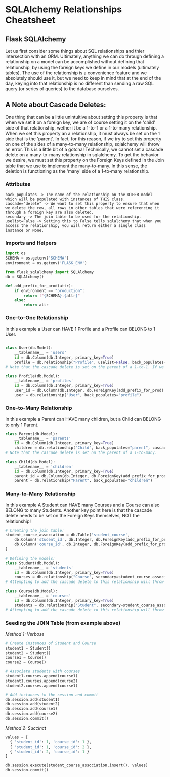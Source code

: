 # SQLAlchemy Relationships Cheatsheet

## Flask SQLAlchemy

Let us first consider some things about SQL relationships and thier intersection with an ORM. Ultimately, anything we can do through defining a relationship on a model can be accomplished without defining that relationship, by using the foreign keys we define in our models (ultimately tables). The use of the relationship is a convenience feature and we absolutely should use it, but we need to keep in mind that at the end of the day, keying into that relationship is no different than sending a raw SQL query (or series of queries) to the database ourselves. 

## A Note about Cascade Deletes:

One thing that can be a little unintuitive about setting this property is that when we set it on a foreign key, we are of course setting it on the 'child' side of that relationship, wether it be a 1-to-1 or a 1-to-many relationship. When we set this property an a relationship, it must always be set on the 1 side that is the 'parent'. In fact, for this reason, if we try to set this property on one of the sides of a many-to-many relationship, sqlalchemy will throw an error. This is a little bit of a gotcha! Technically, we cannot set a cascade delete on a many-to-many relationship in sqlalchemy. To get the behavior we desire, we must set this property on the Foreign Keys defined in the Join table that we use to implement the many-to-many. In this sense, the deletion is functioning as the 'many' side of a 1-to-many relationship. 

### Attributes
```
back_populates -> The name of the relationship on the OTHER model which will be populated with instances of THIS class.
cascade="delete" -> We want to set this property to ensure that when we delete the row, all rows in other tables that were referencing it through a foreign key are also deleted.
secondary -> The join table to be used for the relationship.
uselist=False -> Setting this to False tells sqlalchemy that when you access the relationship, you will return either a single class instance or None.
```

### Imports and Helpers
```python
import os
SCHEMA = os.getenv('SCHEMA')
environment = os.getenv('FLASK_ENV')

from flask_sqlalchemy import SQLAlchemy
db = SQLAlchemy()

def add_prefix_for_prod(attr):
    if environment == "production":
        return f"{SCHEMA}.{attr}"
    else:
        return attr
```

### One-to-One Relationship
In this example a User can HAVE 1 Profile and a Profile can BELONG to 1 User.
```python

class User(db.Model):
    __tablename__ = 'users'
    id = db.Column(db.Integer, primary_key=True)
    profile = db.relationship("Profile", uselist=False, back_populates="user", cascade="delete") # uselist=False makes it 1-to-1
# Note that the cascade delete is set on the parent of a 1-to-1. If we did not have such a relationship, we could implement this by setting the cascade delete on the Foreign Key definition.

class Profile(db.Model):
    __tablename__ = 'profiles'
    id = db.Column(db.Integer, primary_key=True)
    user_id = db.Column(db.Integer, db.ForeignKey(add_prefix_for_prod('users.id'), unique=True))
    user = db.relationship("User", back_populates="profile")
```

### One-to-Many Relationship
In this example a Parent can HAVE many children, but a Child can BELONG to only 1 Parent.
```python
class Parent(db.Model):
    __tablename__ = 'parents'
    id = db.Column(db.Integer, primary_key=True)
    children = db.relationship("Child", back_populates="parent", cascade="delete")
# Note that the cascade delete is set on the parent of a 1-to-many.

class Child(db.Model):
    __tablename__ = 'children'
    id = db.Column(db.Integer, primary_key=True)
    parent_id = db.Column(db.Integer, db.ForeignKey(add_prefix_for_prod('parents.id')))
    parent = db.relationship("Parent", back_populates="children")
```

### Many-to-Many Relationship
In this example A Student can HAVE many Courses and a Course can also BELONG to many Students.
Another key point here is that the cascade delete needs to be set on the Foreign Keys themselves, NOT the relationship!
```python
# Creating the join table:
student_course_association = db.Table('student_course',
    db.Column('student_id', db.Integer, db.ForeignKey(add_prefix_for_prod('students.id', ondelete='CASCADE'))),
    db.Column('course_id', db.Integer, db.ForeignKey(add_prefix_for_prod('courses.id', ondelete='CASCADE')))
)

# Defining the models:
class Student(db.Model):
    __tablename__ = 'students'
    id = db.Column(db.Integer, primary_key=True)
    courses = db.relationship("Course", secondary=student_course_association, back_populates="students")
# Attempting to add the cascade delete to this relationship will throw an error.

class Course(db.Model):
    __tablename__ = 'courses'
    id = db.Column(db.Integer, primary_key=True)
    students = db.relationship("Student", secondary=student_course_association, back_populates="courses")
# Attempting to add the cascade delete to this relationship will throw an error.
```

### Seeding the JOIN Table (from example above)

*Method 1: Verbose*
```python
# Create instances of Student and Course
student1 = Student()
student2 = Student()
course1 = Course()
course2 = Course()

# Associate students with courses
student1.courses.append(course1)
student1.courses.append(course2)
student2.courses.append(course1)

# Add instances to the session and commit
db.session.add(student1)
db.session.add(student2)
db.session.add(course1)
db.session.add(course2)
db.session.commit()
```

*Method 2: Succinct*
```python
values = [
  { 'student_id': 1, 'course_id': 1 },
  { 'student_id': 1, 'course_id': 2 },
  { 'student_id': 2, 'course_id': 1 }
]

db.session.execute(student_course_association.insert(), values)
db.session.commit()
```
